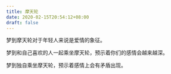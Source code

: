 ```yaml
---
title: 摩天轮
date: 2020-02-15T20:54:12+08:00
draft: false
---
```


梦到摩天轮对于年轻人来说是爱情的象征。

梦到和自己喜欢的人一起乘坐摩天轮，预示着你们的感情会越来越深。

梦到独自乘坐摩天轮，预示着感情上会有矛盾出现。